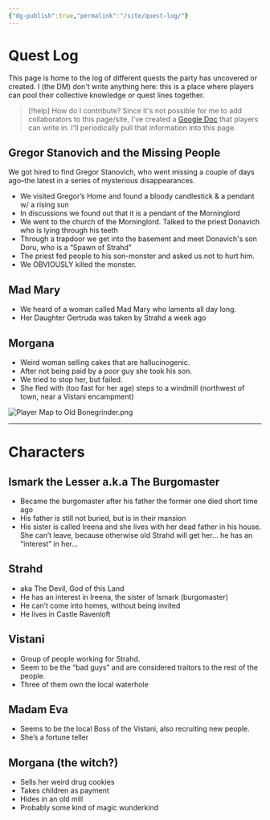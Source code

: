 ```yaml
---
{"dg-publish":true,"permalink":"/site/quest-log/"}
---
```


# Quest Log

This page is home to the log of different quests the party has uncovered or created. I (the DM) don't write anything here: this is a place where players can pool their collective knowledge or quest lines together.

> [!help] How do I contribute?
> Since it's not possible for me to add collaborators to this page/site, I've created a [Google Doc](https://jstrieb.github.io/link-lock/#eyJ2IjoiMC4wLjEiLCJlIjoiSmhRcU9jVXVaZVpnUzI5dUNGTnhGSEZNN0N1b3E3M09BeFRKY0dRMjdaSlBxUVRRaFIrSUJERGh2dWdpQ1poeFlkR2tBLy9CYzU3L2hZRDJRZ3pKZ2xtckxqN1QyeHdlME1rMkU3c29CT096ZkhORVFvaW82d09NdGZPTGtvT2FudFgvbHFxZTE1K0RFNFdYdFBZLytRPT0iLCJzIjoiQlRJMzFjKzFZMVYxaWVtejV4UkFzUT09IiwiaSI6IkNQN3BIVkhTcEZrUHh2STAifQ==) that players can write in. I'll periodically pull that information into this page.

## Gregor Stanovich and the Missing People

We got hired to find Gregor Stanovich, who went missing a couple of days ago–the latest in a series of mysterious disappearances.
- We visited Gregor’s Home and found a bloody candlestick & a pendant w/ a rising sun
- In discussions we found out that it is a pendant of the Morninglord
- We went to the church of the Morninglord. Talked to the priest Donavich who is lying through his teeth
- Through a trapdoor we get into the basement and meet Donavich's son Doru, who is a “Spawn of Strahd”
- The priest fed people to his son-monster and asked us not to hurt him.
- We OBVIOUSLY killed the monster.

## Mad Mary

- We heard of a woman called Mad Mary who laments all day long.
- Her Daughter Gertruda was taken by Strahd a week ago

## Morgana

- Weird woman selling cakes that are hallucinogenic.
- After not being paid by a poor guy she took his son. 
- We tried to stop her, but failed.
- She fled with (too fast for her age) steps to a windmill (northwest of town, near a Vistani encampment)

![Player Map to Old Bonegrinder.png](/img/user/z_Assets/Player%20Map%20to%20Old%20Bonegrinder.png)

---
# Characters

## Ismark the Lesser a.k.a The Burgomaster

- Became the burgomaster after his father the former one died short time ago
- His father is still not buried, but is in their mansion
- His sister is called Ireena and she lives with her dead father in his house. She can’t leave, because otherwise old Strahd will get her… he has an “interest” in her…

## Strahd

- aka The Devil, God of this Land
- He has an interest in Ireena, the sister of Ismark (burgomaster)
- He can’t come into homes, without being invited
- He lives in Castle Ravenloft

## Vistani

- Group of people working for Strahd.
- Seem to be the “bad guys” and are considered traitors to the rest of the people.
- Three of them own the local waterhole

## Madam Eva

- Seems to be the local Boss of the Vistani, also recruiting new people.
- She’s a fortune teller

## Morgana (the witch?)

- Sells her weird drug cookies
- Takes children as payment
- Hides in an old mill
- Probably some kind of magic wunderkind
